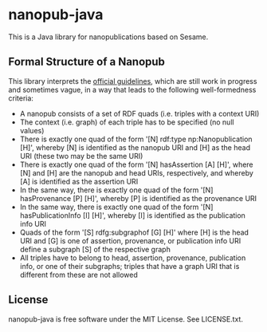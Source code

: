 nanopub-java
============

This is a Java library for nanopublications based on Sesame.


Formal Structure of a Nanopub
-----------------------------

This library interprets the [official guidelines](http://nanopub.org/guidelines/working_draft/),
which are still work in progress and sometimes vague, in a way that leads to the following
well-formedness criteria:

- A nanopub consists of a set of RDF quads (i.e. triples with a context URI)
- The context (i.e. graph) of each triple has to be specified (no null values)
- There is exactly one quad of the form '[N] rdf:type np:Nanopublication [H]', whereby [N] is
  identified as the nanopub URI and [H] as the head URI (these two may be the same URI)
- There is exactly one quad of the form '[N] hasAssertion [A] [H]', where [N] and [H] are the
  nanopub and head URIs, respectively, and whereby [A] is identified as the assertion URI
- In the same way, there is exactly one quad of the form '[N] hasProvenance [P] [H]', whereby
  [P] is identified as the provenance URI
- In the same way, there is exactly one quad of the form '[N] hasPublicationInfo [I] [H]',
  whereby [I] is identified as the publication info URI
- Quads of the form '[S] rdfg:subgraphof [G] [H]' where [H] is the head URI and [G] is one
  of assertion, provenance, or publication info URI define a subgraph [S] of the respective
  graph
- All triples have to belong to head, assertion, provenance, publication info, or one of their
  subgraphs; triples that have a graph URI that is different from these are not allowed


License
-------

nanopub-java is free software under the MIT License. See LICENSE.txt.
